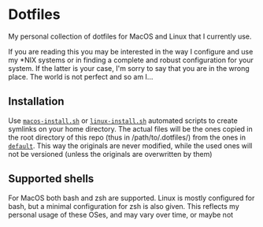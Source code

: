 # Dotfiles
My personal collection of dotfiles for MacOS and Linux that I currently use.

If you are reading this you may be interested in the way I configure and use my *NIX systems or in finding a complete and robust configuration for your system. If the latter is your case, I'm sorry to say that you are in the wrong place. The world is not perfect and so am I...

## Installation
Use [`macos-install.sh`](macos-install.sh) or [`linux-install.sh`](linux-install.sh) automated scripts to create symlinks on your home directory. The actual files will be the ones copied in the root directory of this repo (thus in /path/to/.dotfiles/) from the ones in [`default`](default). This way the originals are never modified, while the used ones will not be versioned (unless the originals are overwritten by them)

## Supported shells
For MacOS both bash and zsh are supported. Linux is mostly configured for bash, but a minimal configuration for zsh is also given. This reflects my personal usage of these OSes, and may vary over time, or maybe not
